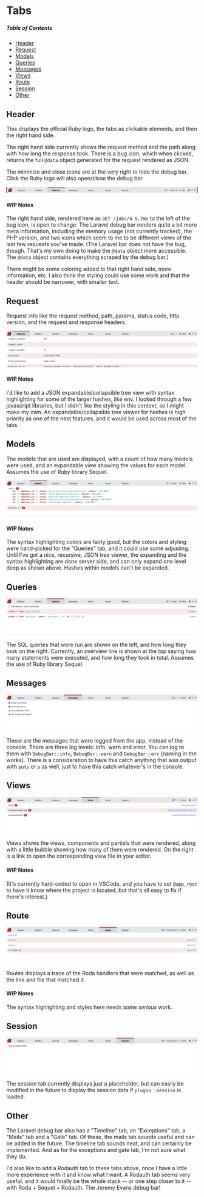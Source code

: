 # Tabs

##### Table of Contents
- [Header](#header)
- [Request](#request)
- [Models](#models)
- [Queries](#queries)
- [Messages](#messages)
- [Views](#views)
- [Route](#route)
- [Session](#session)
- [Other](#Other)

## Header

This displays the official Ruby logo, the tabs as clickable elements, and then the right hand side.

The right hand side currently shows the request method and the path along with how long the response took. There is a bug icon, which when clicked, returns the full `@data` object generated for the request rendered as JSON.

The minimize and close icons are at the very right to hide the debug bar. Click the Ruby logo will also open/close the debug bar.

![Header](docs/tabs/header.png)

#### WIP Notes
The right hand side, rendered here as `GET /jobs/4 5.7ms` to the left of the bug icon, is open to change. The Laravel debug bar renders quite a bit more meta information, including the memory usage (not currently tracked), the PHP version, and two icons which seem to me to be different views of the last few requests you've made. (The Laravel bar does not have the bug, though. That's my own doing to make the `@data` object more accessible. The `@data` object contains everything scraped by the debug bar.)

There might be some coloring added to that right hand side, more information, etc. I also think the styling could use some work and that the header should be narrower, with smaller text.

## Request

Request info like the request method, path, params, status code, http version, and the request and response headers.

![Request Tab](docs/tabs/request.png)

#### WIP Notes
I'd like to add a JSON expandable/collapsible tree view with syntax highlighting for some of the larger hashes, like env. I looked through a few javascript libraries, but I didn't like the styling in this context, so I might make my own. An expandable/collapsible tree viewer for hashes is high priority as one of the next features, and it would be used across most of the tabs.

## Models

The models that are used are displayed, with a count of how many models were used, and an expandable view showing the values for each model. Assumes the use of Ruby library Sequel.

![Models Tab](docs/tabs/models.png)

#### WIP Notes
The syntax highlighting colors are fairly good, but the colors and styling were hand-picked for the "Queries" tab, and it could use some adjusting. Until I've got a nice, recursive, JSON tree viewer, the expanding and the syntax highlighting are done server side, and can only expand one level deep as shown above. Hashes within models can't be expanded.

## Queries

![Queries Tab](docs/tabs/queries.png)

The SQL queries that were run are shown on the left, and how long they took on the right. Currently, an overview line is shown at the top saying how many statements were executed, and how long they took in total. Assumes the use of Ruby library Sequel.

## Messages

![Messages Tab](docs/tabs/messages.png)

These are the messages that were logged from the app, instead of the console. There are three log levels: info, warn and error. You can log to them with `DebugBar::info`, `DebugBar::warn` and `DebugBar::err` (naming in the works). There is a consideration to have this catch anything that was output with `puts` or `p` as well, just to have this catch whatever's in the console.

## Views

![Views Tab](docs/tabs/views.png)

Views shows the views, components and partials that were rendered, along with a little bubble showing how many of them were rendered. On the right is a link to open the corresponding view file in your editor.

#### WIP Notes
(It's currently hard-coded to open in VSCode, and you have to set `@app_root` to have it know where the project is located, but that's all easy to fix if there's interest.)

## Route

![Route Tab](docs/tabs/route.png)

Routes displays a trace of the Roda handlers that were matched, as well as the line and file that matched it.

#### WIP Notes
The syntax highlighting and styles here needs some *serious* work.

## Session

![Session Tab](docs/tabs/session.png)

The session tab currently displays just a placeholder, but can easily be modified in the future to display the session data if `plugin :session` is loaded.

## Other

The Laravel debug bar also has a "Timeline" tab, an "Exceptions" tab, a "Mails" tab and a "Gate" tab. Of these, the mails tab sounds useful and can be added in the future. The timeline tab sounds neat, and can certainly be implemented. And as for the exceptions and gate tab, I'm not sure what they do.

I'd also like to add a Rodauth tab to these tabs above, once I have a little more experience with it and know what I want. A Rodauth tab seems very useful, and it would finally be the whole stack -- or one step closer to it -- with Roda + Sequel + Rodauth. The Jeremy Evans debug bar!
